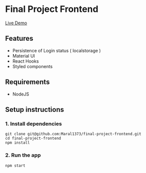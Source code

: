 # Final Project Frontend
[Live Demo](https://final-project-backend-a7rn.vercel.app/)

## Features

- Persistence of Login status ( localstorage )
- Material UI
- React Hooks
- Styled components

## Requirements

- NodeJS

## Setup instructions

### 1. Install dependencies

```
git clone git@github.com:Maral1373/final-project-frontend.git
cd final-project-frontend
npm install
```

### 2. Run the app

```
npm start
```
